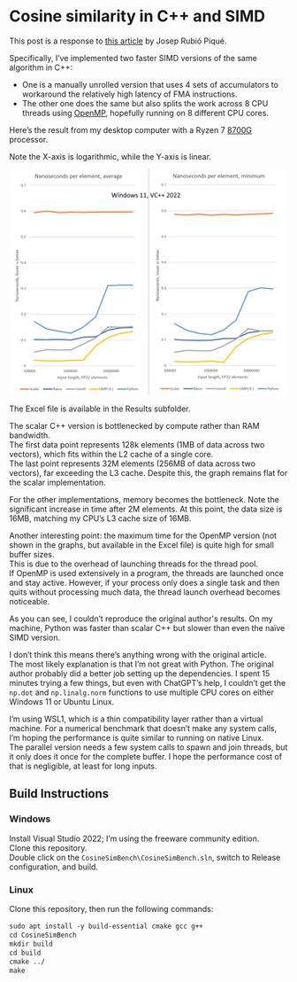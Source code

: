 ﻿# Cosine similarity in C++ and SIMD

This post is a response to [this article](https://joseprupi.github.io/misc/2024/07/08/cosine-similarity-simd-implementation.html) by Josep Rubió Piqué.

Specifically, I’ve implemented two faster SIMD versions of the same algorithm in C++:

* One is a manually unrolled version that uses 4 sets of accumulators to workaround the relatively high latency of FMA instructions.
* The other one does the same but also splits the work across 8 CPU threads using [OpenMP](https://en.wikipedia.org/wiki/OpenMP), hopefully running on 8 different CPU cores.

Here’s the result from my desktop computer with a Ryzen 7 [8700G](https://www.amd.com/en/products/processors/desktops/ryzen/8000-series/amd-ryzen-7-8700g.html) processor.

Note the X-axis is logarithmic, while the Y-axis is linear.

![Animated graphs](Results/Graphs.gif)

The Excel file is available in the Results subfolder.

The scalar C++ version is bottlenecked by compute rather than RAM bandwidth.\
The first data point represents 128k elements (1MB of data across two vectors), which fits within the L2 cache of a single core.\
The last point represents 32M elements (256MB of data across two vectors), far exceeding the L3 cache.
Despite this, the graph remains flat for the scalar implementation.

For the other implementations, memory becomes the bottleneck.
Note the significant increase in time after 2M elements. At this point, the data size is 16MB, matching my CPU’s L3 cache size of 16MB.

Another interesting point: the maximum time for the OpenMP version (not shown in the graphs, but available in the Excel file) is quite high for small buffer sizes.\
This is due to the overhead of launching threads for the thread pool.\
If OpenMP is used extensively in a program, the threads are launched once and stay active.
However, if your process only does a single task and then quits without processing much data, the thread launch overhead becomes noticeable.

As you can see, I couldn’t reproduce the original author's results.
On my machine, Python was faster than scalar C++ but slower than even the naïve SIMD version.

I don’t think this means there’s anything wrong with the original article.\
The most likely explanation is that I’m not great with Python. The original author probably did a better job setting up the dependencies.
I spent 15 minutes trying a few things, but even with ChatGPT’s help, 
I couldn’t get the `np.dot` and `np.linalg.norm` functions to use multiple CPU cores on either Windows 11 or Ubuntu Linux.

I’m using WSL1, which is a thin compatibility layer rather than a virtual machine.
For a numerical benchmark that doesn’t make any system calls, I’m hoping the performance is quite similar to running on native Linux.\
The parallel version needs a few system calls to spawn and join threads, but it only does it once for the complete buffer.
I hope the performance cost of that is negligible, at least for long inputs.

## Build Instructions

### Windows

Install Visual Studio 2022; I’m using the freeware community edition.\
Clone this repository.\
Double click on the `CosineSimBench\CosineSimBench.sln`, switch to Release configuration, and build.

### Linux

Clone this repository, then run the following commands:

```
sudo apt install -y build-essential cmake gcc g++
cd CosineSimBench
mkdir build
cd build
cmake ../
make
```